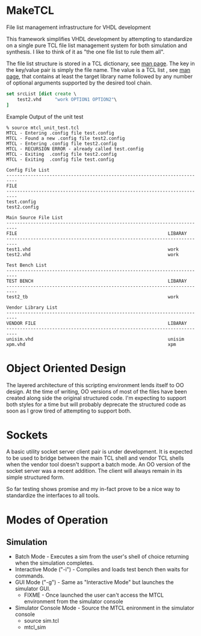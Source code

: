 # MakeTCL
File list management infrastructure for VHDL development

This framework simplifies VHDL development by attempting to standardize on a single pure TCL file list management system for both simulation and synthesis. I like to think of it as "the one file list to rule them all".

The file list structure is stored in a TCL dictionary, see [man page](https://www.tcl.tk/man/tcl/TclCmd/dict.htm). The key in the key/value pair is simply the file name. The value is a TCL list , see [man page](https://www.tcl.tk/man/tcl/TclCmd/list.htm), that contains at least the target library name followed by any number of optional arguments supported by the desired tool chain.

```tcl
set srcList [dict create \
    test2.vhd     "work OPTION1 OPTION2"\
]
```

Example Output of the unit test
```
% source mtcl_unit_test.tcl
MTCL - Entering .config file test.config
MTCL - Found a new .config file test2.config
MTCL - Entering .config file test2.config
MTCL - RECURSION ERROR - already called test.config
MTCL - Exiting  .config file test2.config
MTCL - Exiting  .config file test.config

Config File List
--------------------------------------------------------------------------
FILE
--------------------------------------------------------------------------
test.config
test2.config

Main Source File List
--------------------------------------------------------------------------
FILE                                                        LIBARAY
--------------------------------------------------------------------------
test1.vhd                                                   work
test2.vhd                                                   work

Test Bench List
--------------------------------------------------------------------------
TEST BENCH                                                  LIBARAY
--------------------------------------------------------------------------
test2_tb                                                    work

Vendor Library List
--------------------------------------------------------------------------
VENDOR FILE                                                 LIBARAY
--------------------------------------------------------------------------
unisim.vhd                                                  unisim
xpm.vhd                                                     xpm
```

# Object Oriented Design
The layered architecture of this scripting environment lends itself to OO design. At the time of writing, OO versions of most of the files have been created along side the original structured code. I'm expecting to support both styles for a time but will probably deprecate the structured code as soon as I grow tired of attempting to support both. 

# Sockets
A basic utility socket server client pair is under development. It is expected to be used to bridge between the main TCL shell and vendor TCL shells when the vendor tool doesn't support a batch mode. An OO version of the socket server was a recent addition. The client will always remain in its simple structured form.

So far testing shows promise and my in-fact prove to be a nice way to standardize the interfaces to all tools.

# Modes of Operation
## Simulation
* Batch Mode - Executes a sim from the user's shell of choice returning when the simulation completes.
* Interactive Mode ("-i") - Compiles and loads test bench then waits for commands.
* GUI Mode ("-g") - Same as "Interactive Mode" but launches the simulator GUI.
	* FIXME - Once launched the user can't access the MTCL environment from the simulator console
* Simulator Console Mode - Source the MTCL enironment in the simulator console 
	* source sim.tcl
	* mtcl_sim <test bench> <config file>
